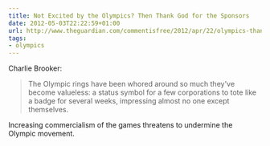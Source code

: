 ```yaml
---
title: Not Excited by the Olympics? Then Thank God for the Sponsors
date: 2012-05-03T22:22:59+01:00
url: http://www.theguardian.com/commentisfree/2012/apr/22/olympics-thank-god-for-sponsors
tags:
- olympics
---
```

Charlie Brooker:

> The Olympic rings have been whored around so much they've become valueless: a status symbol for a few corporations to tote like a badge for several weeks, impressing almost no one except themselves.

Increasing commercialism of the games threatens to undermine the Olympic movement.
